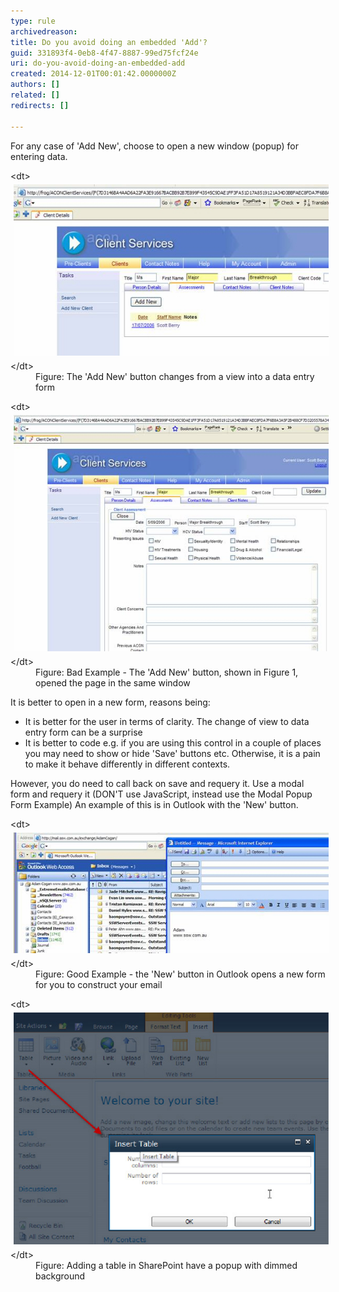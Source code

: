 ```yaml
---
type: rule
archivedreason: 
title: Do you avoid doing an embedded 'Add'?
guid: 331893f4-0eb8-4f47-8887-99ed75fcf24e
uri: do-you-avoid-doing-an-embedded-add
created: 2014-12-01T00:01:42.0000000Z
authors: []
related: []
redirects: []

---
```


For any case of 'Add New', choose to open a new window (popup) for entering data.

<!--endintro-->
<dl class="image">&lt;dt&gt;
      <img alt="The 'Add New' button should open a new form" src="../../assets/EmbeddedAdd.jpg" style="margin:5px;">
   &lt;/dt&gt;<dd>Figure: The 'Add New' button changes from a view into a data entry form</dd></dl><dl class="badImage">&lt;dt&gt;
      <img alt="The 'Add New' did not open a new form" src="../../assets/BadEmbeddedAdd.jpg" style="margin:5px;">
   &lt;/dt&gt;<dd>Figure: Bad Example - The 'Add New' button, shown in Figure 1, opened the page in the same window</dd></dl>
It is better to open in a new form, reasons being:

* It is better for the user in terms of clarity. The change of view to data entry form can be a surprise
* It is better to code e.g. if you are using this control in a couple of places you may need to show or hide 'Save' buttons etc. Otherwise, it is a pain to make it behave differently in different contexts.


However, you do need to call back on save and requery it.
 Use a modal form and requery it (DON'T use JavaScript, instead use the Modal Popup Form Example)
 An example of this is in Outlook with the 'New' button.
<dl class="goodImage">&lt;dt&gt;
      <img alt="The 'New' opens a new form" src="../../assets/GoodEmbeddedAdd.jpg" style="margin:5px;">
   &lt;/dt&gt;<dd>Figure: Good Example - the 'New' button in Outlook opens a new form for you to construct your email</dd></dl><dl class="image">&lt;dt&gt;
      <img alt="Adding a new table in SharePoiny" src="../../assets/sharepoint-add-table.jpg" style="margin:5px;">
   &lt;/dt&gt;<dd>Figure: Adding a table in SharePoint have a popup with dimmed background</dd></dl>
